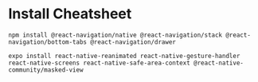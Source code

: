 # Install Cheatsheet

    npm install @react-navigation/native @react-navigation/stack @react-navigation/bottom-tabs @react-navigation/drawer

    expo install react-native-reanimated react-native-gesture-handler react-native-screens react-native-safe-area-context @react-native-community/masked-view
